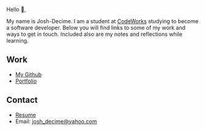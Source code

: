 Hello 👋, 

My name is Josh-Decime. I am a student at [CodeWorks](https://boisecodeworks.com) studying to become a software developer. Below you will find links to some of my work and ways to get in touch. Included also are my notes and reflections while learning. 

## Work

* [My Github](https://github.com/Josh-Decime)
* [Portfolio](https://Josh-Decime.github.io/)

## Contact

* [Resume](https://Josh-Decime.github.io/resume)
* Email: josh_decime@yahoo.com
